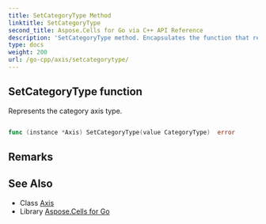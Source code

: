 ```yaml
---
title: SetCategoryType Method 
linktitle: SetCategoryType
second_title: Aspose.Cells for Go via C++ API Reference
description: 'SetCategoryType method. Encapsulates the function that represents setcategorytype in Go.'
type: docs
weight: 200
url: /go-cpp/axis/setcategorytype/
---
```


## SetCategoryType function

Represents the category axis type.

```go

func (instance *Axis) SetCategoryType(value CategoryType)  error

```

## Remarks


## See Also

* Class [Axis](../)
* Library [Aspose.Cells for Go](../../)
